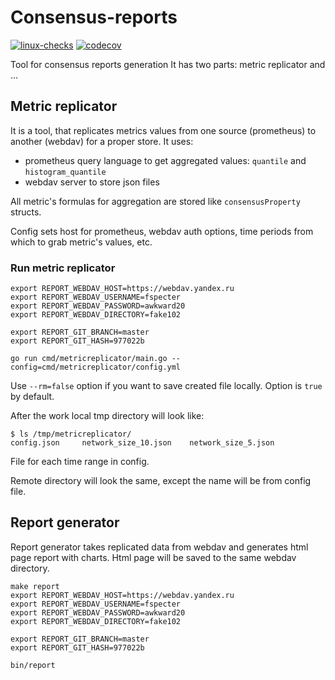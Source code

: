 # Consensus-reports

[![linux-checks](https://github.com/insolar/consensus-reports/workflows/linux-checks/badge.svg)](https://github.com/insolar/consensus-reports/actions?query=workflow%3Alinux-checks+branch%3Amaster)
[![codecov](https://codecov.io/gh/insolar/consensus-reports/branch/master/graph/badge.svg)](https://codecov.io/gh/insolar/consensus-reports)

Tool for consensus reports generation
It has two parts: metric replicator and ...

## Metric replicator
It is a tool, that replicates metrics values from one source (prometheus) to another (webdav) for a proper store.
It uses:
- prometheus query language to get aggregated values: `quantile` and `histogram_quantile`
- webdav server to store json files

All metric's formulas for aggregation are stored like `consensusProperty` structs.

Config sets host for prometheus, webdav auth options, time periods from which to grab metric's values, etc.
 
### Run metric replicator
```
export REPORT_WEBDAV_HOST=https://webdav.yandex.ru
export REPORT_WEBDAV_USERNAME=fspecter
export REPORT_WEBDAV_PASSWORD=awkward20
export REPORT_WEBDAV_DIRECTORY=fake102 

export REPORT_GIT_BRANCH=master
export REPORT_GIT_HASH=977022b

go run cmd/metricreplicator/main.go --config=cmd/metricreplicator/config.yml
```

Use `--rm=false` option if you want to save created file locally. Option is `true` by default.

After the work local tmp directory will look like:
```
$ ls /tmp/metricreplicator/
config.json		network_size_10.json	network_size_5.json
```

File for each time range in config.

Remote directory will look the same, except the name will be from config file.

## Report generator

Report generator takes replicated data from webdav and generates html page report with charts.
Html page will be saved to the same webdav directory.

```
make report
export REPORT_WEBDAV_HOST=https://webdav.yandex.ru
export REPORT_WEBDAV_USERNAME=fspecter
export REPORT_WEBDAV_PASSWORD=awkward20
export REPORT_WEBDAV_DIRECTORY=fake102 

export REPORT_GIT_BRANCH=master
export REPORT_GIT_HASH=977022b

bin/report
```
